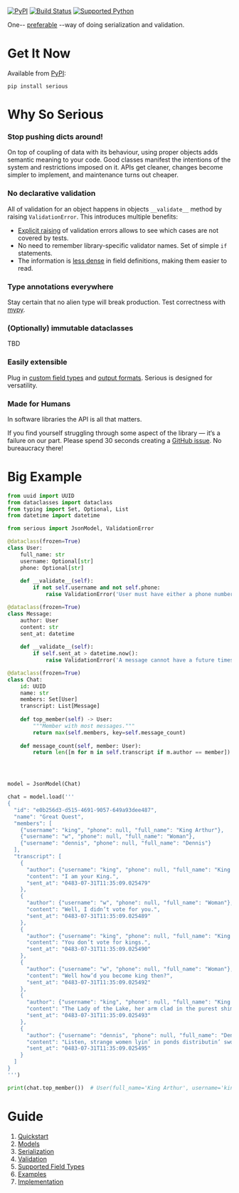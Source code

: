 [![PyPI](https://img.shields.io/pypi/v/serious)](https://pypi.org/project/serious/)
[![Build Status](https://img.shields.io/azure-devops/build/misha-drachuk/serious/2)](https://dev.azure.com/misha-drachuk/serious/_build/latest?definitionId=1&branchName=master)
[![Supported Python](https://img.shields.io/pypi/pyversions/serious)](https://pypi.org/project/serious/)

One-- [preferable][zen] --way of doing serialization and validation.


# Get It Now
Available from [PyPI][pypi]:

```shell
pip install serious
```

# Why So Serious
### Stop pushing dicts around!
On top of coupling of data with its behaviour, using proper objects adds semantic meaning to your code.
Good classes manifest the intentions of the system and restrictions imposed on it.
APIs get cleaner, changes become simpler to implement, and maintenance turns out cheaper.

### No declarative validation
All of validation for an object happens in objects `__validate__` method by raising `ValidationError`.
This introduces multiple benefits:

- [Explicit raising][zen] of validation errors allows to see which cases are not covered by tests.
- No need to remember library-specific validator names. Set of simple `if` statements.
- The information is [less dense][zen] in field definitions, making them easier to read.

### Type annotations everywhere
Stay certain that no alien type will break production. Test correctness with [mypy][mypy]. 

### (Optionally) immutable dataclasses
TBD

### Easily extensible
Plug in [custom field types][custom-serializers] and [output formats][custom-model]. 
Serious is designed for versatility.

### Made for Humans
In software libraries the API is all that matters. 

If you find yourself struggling through some aspect of the library — it‘s a failure on our part. 
Please spend 30 seconds creating a [GitHub issue][issues]. No bureaucracy there! 

# Big Example

```python
from uuid import UUID
from dataclasses import dataclass
from typing import Set, Optional, List
from datetime import datetime

from serious import JsonModel, ValidationError

@dataclass(frozen=True)
class User:
    full_name: str
    username: Optional[str]
    phone: Optional[str]
    
    def __validate__(self):
        if not self.username and not self.phone:
            raise ValidationError('User must have either a phone number or a username.')

@dataclass(frozen=True)
class Message:
    author: User
    content: str
    sent_at: datetime
    
    def __validate__(self):
        if self.sent_at > datetime.now():
            raise ValidationError('A message cannot have a future timestamp.')

@dataclass(frozen=True)
class Chat:
    id: UUID
    name: str
    members: Set[User]
    transcript: List[Message]
    
    def top_member(self) -> User:
        """Member with most messages."""
        return max(self.members, key=self.message_count)
    
    def message_count(self, member: User):
        return len([m for m in self.transcript if m.author == member])




model = JsonModel(Chat)

chat = model.load('''
{
  "id": "e0b256d3-d515-4691-9057-649a93dee487",
  "name": "Great Quest",
  "members": [
    {"username": "king", "phone": null, "full_name": "King Arthur"},
    {"username": "w", "phone": null, "full_name": "Woman"},
    {"username": "dennis", "phone": null, "full_name": "Dennis"}
  ],
  "transcript": [
    {
      "author": {"username": "king", "phone": null, "full_name": "King Arthur"},
      "content": "I am your King.",
      "sent_at": "0483-07-31T11:35:09.025479"
    },
    {
      "author": {"username": "w", "phone": null, "full_name": "Woman"},
      "content": "Well, I didn’t vote for you.",
      "sent_at": "0483-07-31T11:35:09.025489"
    },
    {
      "author": {"username": "king", "phone": null, "full_name": "King Arthur"},
      "content": "You don’t vote for kings.",
      "sent_at": "0483-07-31T11:35:09.025490"
    },
    {
      "author": {"username": "w", "phone": null, "full_name": "Woman"},
      "content": "Well how’d you become king then?",
      "sent_at": "0483-07-31T11:35:09.025492"
    },
    {
      "author": {"username": "king", "phone": null, "full_name": "King Arthur"},
      "content": "The Lady of the Lake, her arm clad in the purest shimmering samite held aloft Excalibur from the bosom of the water, signifying by divine providence that I, Arthur, was to carry Excalibur. THAT is why I am your king.",
      "sent_at": "0483-07-31T11:35:09.025493"
    },
    {
      "author": {"username": "dennis", "phone": null, "full_name": "Dennis"},
      "content": "Listen, strange women lyin’ in ponds distributin’ swords is no basis for a system of government. Supreme executive power derives from a mandate from the masses, not from some farcical aquatic ceremony.",
      "sent_at": "0483-07-31T11:35:09.025495"
    }
  ]
}
''')

print(chat.top_member())  # User(full_name='King Arthur', username='king', phone=None)  
```


# Guide
1. [Quickstart][quickstart]
2. [Models][models]
3. [Serialization][serialization]
4. [Validation][validation]
5. [Supported Field Types][types]
6. [Examples][examples]
7. [Implementation][implementation]

[pypi]: https://pypi.org/project/serious/
[mypy]: http://www.mypy-lang.org
[issues]: https://github.com/mdrachuk/serious/issues
[custom-serializers]: /serialization#custom
[custom-model]: /models#custom-model
[quickstart]: /quickstart
[models]: /models
[serialization]: /serialization
[validation]: /validation
[types]: /types
[examples]: /examples
[implementation]: /implementation
[zen]: /zen (PEP20)
